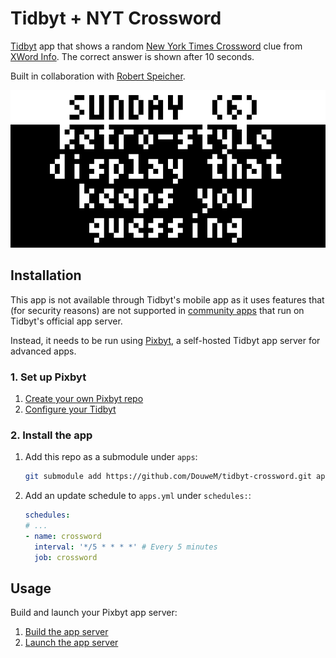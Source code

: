 # Tidbyt + NYT Crossword

[Tidbyt](https://tidbyt.com/) app that shows a random [New York Times Crossword](https://www.nytimes.com/crosswords) clue from [XWord Info](https://www.xwordinfo.com/). The correct answer is shown after 10 seconds.

Built in collaboration with [Robert Speicher](https://github.com/rspeicher).

![Screenshot](screenshot.webp)

## Installation

This app is not available through Tidbyt's mobile app as it uses features that (for security reasons) are not supported in [community apps](https://tidbyt.dev/docs/publish/community-apps) that run on Tidbyt's official app server.

Instead, it needs to be run using [Pixbyt](https://pixbyt.dev), a self-hosted Tidbyt app server for advanced apps.

### 1. Set up Pixbyt

1. [Create your own Pixbyt repo](https://github.com/DouweM/pixbyt#1-create-your-own-pixbyt-repo)
2. [Configure your Tidbyt](https://github.com/DouweM/pixbyt#2-configure-your-tidbyt)

### 2. Install the app

1. Add this repo as a submodule under `apps`:

    ```bash
    git submodule add https://github.com/DouweM/tidbyt-crossword.git apps/crossword
    ```

1. Add an update schedule to `apps.yml` under `schedules:`:

    ```yaml
    schedules:
    # ...
    - name: crossword
      interval: '*/5 * * * *' # Every 5 minutes
      job: crossword
    ```

## Usage

Build and launch your Pixbyt app server:

1. [Build the app server](https://github.com/DouweM/pixbyt#4-build-the-app-server)
1. [Launch the app server](https://github.com/DouweM/pixbyt#5-launch-the-app-server)
